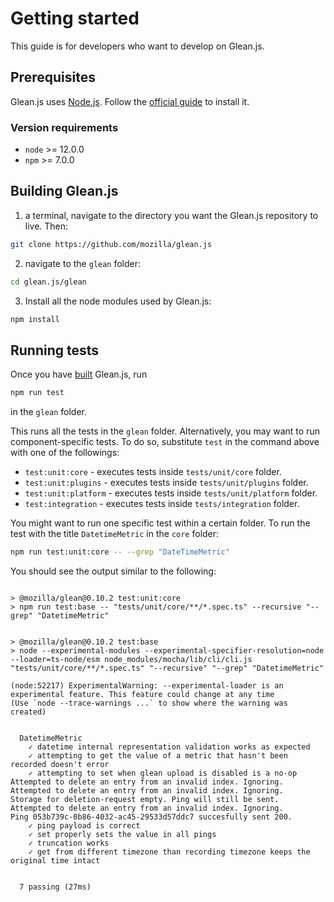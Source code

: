 # Getting started
This guide is for developers who want to develop on Glean.js.
## Prerequisites
Glean.js uses [Node.js](https://nodejs.org/).
Follow the [official guide](https://nodejs.dev/) to install it.
### Version requirements
* `node` >= 12.0.0
* `npm`  >=  7.0.0

## Building Glean.js
1.  a terminal, navigate to the directory you want the Glean.js repository to live. Then:
```bash
git clone https://github.com/mozilla/glean.js
```
2. navigate to the `glean` folder:
```bash
cd glean.js/glean
```
3. Install all the node modules used by Glean.js:
```bash
npm install
```

## Running tests
Once you have [built](#building-gleanjs) Glean.js, run
```bash
npm run test
```
in the `glean` folder.

This runs all the tests in the `glean` folder.
Alternatively, you may want to run component-specific tests. 
To do so, substitute `test` in the command above with one of the followings:

* `test:unit:core` - executes tests inside `tests/unit/core` folder.
* `test:unit:plugins` - executes tests inside `tests/unit/plugins` folder.
* `test:unit:platform` - executes tests inside `tests/unit/platform` folder.
* `test:integration` - executes tests inside `tests/integration` folder.

You might want to run one specific test within a certain folder.
To run the test with the title `DatetimeMetric` in the `core` folder: 
```bash
npm run test:unit:core -- --grep "DateTimeMetric"
```
You should see the output similar to the following:
```shell

> @mozilla/glean@0.10.2 test:unit:core
> npm run test:base -- "tests/unit/core/**/*.spec.ts" --recursive "--grep" "DatetimeMetric"


> @mozilla/glean@0.10.2 test:base
> node --experimental-modules --experimental-specifier-resolution=node --loader=ts-node/esm node_modules/mocha/lib/cli/cli.js "tests/unit/core/**/*.spec.ts" "--recursive" "--grep" "DatetimeMetric"

(node:52217) ExperimentalWarning: --experimental-loader is an experimental feature. This feature could change at any time
(Use `node --trace-warnings ...` to show where the warning was created)


  DatetimeMetric
    ✓ datetime internal representation validation works as expected
    ✓ attempting to get the value of a metric that hasn't been recorded doesn't error
    ✓ attempting to set when glean upload is disabled is a no-op
Attempted to delete an entry from an invalid index. Ignoring.
Attempted to delete an entry from an invalid index. Ignoring.
Storage for deletion-request empty. Ping will still be sent.
Attempted to delete an entry from an invalid index. Ignoring.
Ping 053b739c-0b86-4032-ac45-29533d57ddc7 succesfully sent 200.
    ✓ ping payload is correct
    ✓ set properly sets the value in all pings
    ✓ truncation works
    ✓ get from different timezone than recording timezone keeps the original time intact


  7 passing (27ms)
```
